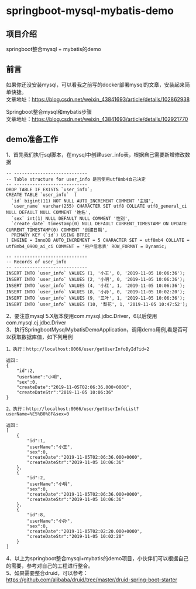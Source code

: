 # springboot-mysql-mybatis-demo
## 项目介绍  
springboot整合mysql + mybatis的demo

## 前言  
如果你还没安装mysql，可以看我之前写的docker部署mysql的文章，安装起来简单快捷。  
文章地址：https://blog.csdn.net/weixin_43841693/article/details/102862938  

Springboot整合mysql和mybatis步骤  
文章地址：https://blog.csdn.net/weixin_43841693/article/details/102921770
  
## demo准备工作  
1、首先我们执行sql脚本，在mysql中创建user_info表，根据自己需要新增修改数据
``` 
-- ----------------------------
-- Table structure for user_info 是否使用utf8mb4自己决定
-- ----------------------------
DROP TABLE IF EXISTS `user_info`;
CREATE TABLE `user_info`  (
  `id` bigint(11) NOT NULL AUTO_INCREMENT COMMENT '主键',
  `user_name` varchar(255) CHARACTER SET utf8 COLLATE utf8_general_ci NULL DEFAULT NULL COMMENT '姓名',
  `sex` int(1) NULL DEFAULT NULL COMMENT '性别',
  `create_date` timestamp(0) NULL DEFAULT CURRENT_TIMESTAMP ON UPDATE CURRENT_TIMESTAMP(0) COMMENT '创建日期',
  PRIMARY KEY (`id`) USING BTREE
) ENGINE = InnoDB AUTO_INCREMENT = 5 CHARACTER SET = utf8mb4 COLLATE = utf8mb4_0900_ai_ci COMMENT = '用户信息表' ROW_FORMAT = Dynamic;

-- ----------------------------
-- Records of user_info
-- ----------------------------
INSERT INTO `user_info` VALUES (1, '小王', 0, '2019-11-05 10:06:36');
INSERT INTO `user_info` VALUES (2, '小明', 0, '2019-11-05 10:06:36');
INSERT INTO `user_info` VALUES (4, '小红', 1, '2019-11-05 10:06:36');
INSERT INTO `user_info` VALUES (8, '小孙', 0, '2019-11-05 10:02:20');
INSERT INTO `user_info` VALUES (9, '三叶', 1, '2019-11-05 10:06:36');
INSERT INTO `user_info` VALUES (10, '梨花', 1, '2019-11-05 10:47:52');
```
2、要注意mysql 5.X版本使用com.mysql.jdbc.Driver，6以后使用com.mysql.cj.jdbc.Driver  
3、执行SpringbootMysqlMybatisDemoApplication，调用demo用例,看是否可以获取数据库值，如下列用例  
``` 
1、执行：http://localhost:8066/user/getUserInfoById?id=2

返回：
{
    "id":2,
    "userName":"小明",
    "sex":0,
    "createDate":"2019-11-05T02:06:36.000+0000",
    "createDateStr":"2019-11-05 10:06:36"
}

2、执行：http://localhost:8066/user/getUserInfoList?userName=%E5%B0%8F&sex=0

返回：
[
    {
        "id":1,
        "userName":"小王",
        "sex":0,
        "createDate":"2019-11-05T02:06:36.000+0000",
        "createDateStr":"2019-11-05 10:06:36"
    },
    {
        "id":2,
        "userName":"小明",
        "sex":0,
        "createDate":"2019-11-05T02:06:36.000+0000",
        "createDateStr":"2019-11-05 10:06:36"
    },
    {
        "id":8,
        "userName":"小孙",
        "sex":0,
        "createDate":"2019-11-05T02:02:20.000+0000",
        "createDateStr":"2019-11-05 10:02:20"
    }
]
``` 
4、以上为springboot整合mysql+mybatis的demo项目，小伙伴们可以根据自己的需要，参考对自己的工程进行整合。  
5、如果需要整合druid，可以参考：https://github.com/alibaba/druid/tree/master/druid-spring-boot-starter  
